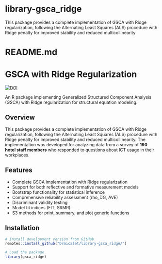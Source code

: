 # library-gsca_ridge
This package provides a complete implementation of GSCA with Ridge regularization, following the Alternating Least Squares (ALS) procedure with Ridge penalty for improved stability and reduced multicollinearity
# README.md

# GSCA with Ridge Regularization

[![DOI](https://zenodo.org/badge/DOI/10.5281/zenodo.17155474.svg)](https://doi.org/10.5281/zenodo.17155474)

An R package implementing Generalized Structured Component Analysis (GSCA) with Ridge regularization for structural equation modeling.

## Overview

This package provides a complete implementation of GSCA with Ridge regularization, following the Alternating Least Squares (ALS) procedure with Ridge penalty for improved stability and reduced multicollinearity. The implementation was developed for analyzing data from a survey of **190 hotel staff members** who responded to questions about ICT usage in their workplaces.

## Features

- Complete GSCA implementation with Ridge regularization
- Support for both reflective and formative measurement models
- Bootstrap functionality for statistical inference
- Comprehensive reliability assessment (rho_DG, AVE)
- Discriminant validity testing
- Model fit indices (FIT, SRMR)
- S3 methods for print, summary, and plot generic functions

## Installation

```r
# Install development version from GitHub
remotes::install_github("Drmicalet/library-gsca_ridge/")

# Load the package
library(gsca_ridge)
